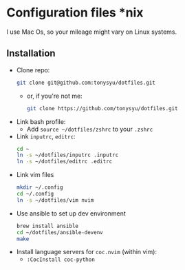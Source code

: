 Configuration files \*nix
=========================

I use Mac Os, so your mileage might vary on Linux systems.


Installation
------------

- Clone repo:
    ```sh
    git clone git@github.com:tonysyu/dotfiles.git
    ```
    - or, if you're not me:
        ```sh
        git clone https://github.com/tonysyu/dotfiles.git
        ```
- Link bash profile:
    - Add `source ~/dotfiles/zshrc` to your `.zshrc`
- Link `inputrc`, `editrc`:
    ```sh
    cd ~
    ln -s ~/dotfiles/inputrc .inputrc
    ln -s ~/dotfiles/editrc .editrc
    ```
- Link vim files
    ```sh
    mkdir ~/.config
    cd ~/.config
    ln -s ~/dotfiles/vim nvim
    ```
- Use ansible to set up dev environment
    ```sh
    brew install ansible
    cd ~/dotfiles/ansible-devenv
    make
    ```
- Install language servers for `coc.nvim` (within vim):
    - `:CocInstall coc-python`
